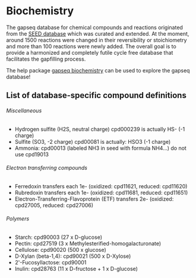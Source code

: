 # Biochemistry

The gapseq database for chemical compounds and reactions originated from the [SEED database](https://modelseed.org/biochem/) which was curated and extended.
At the moment, around 1500 reactions were changed in their reversibility or stoichiometry and more than 100 reactions were newly added.
The overall goal is to provide a harmonized and completely futile cycle free database that facilitates the gapfilling process.

The help package [gapseq biochemistry](https://github.com/Waschina/gapseq.biochem) can be used to explore the gapseq database!

## List of database-specific compound definitions

###### Miscellaneous

- Hydrogen sulfite (H2S, neutral charge) cpd000239 is actually HS- (-1 charge)
- Sulfite (SO3, -2 charge) cpd00081 is actually: HSO3 (-1 charge)
- Ammonia: cpd00013 (labeled NH3 in seed with formula NH4...) do not use cpd19013

###### Electron transferring compounds

- Ferredoxin transfers each 1e- (oxidized: cpd11621, reduced: cpd11620)
- Rubredoxin transfers each 1e- (oxidized: cpd11681, reduced: cpd11651)
- Electron-Transferring-Flavoprotein (ETF) transfers 2e- (oxidized: cpd27005, reduced: cpd27006)

###### Polymers

- Starch: cpd90003 (27 x D-glucose)
- Pectin: cpd27519 (3 x Methylesterified-homogalacturonate)
- Cellulose: cpd90020 (500 x glucose)
- D-Xylan (beta-1,4): cpd90021 (500 x D-Xylose)
- 2'-Fucosyllactose: cpd90001
- Inulin: cpd28763 (11 x D-fructose + 1 x D-glucose)
